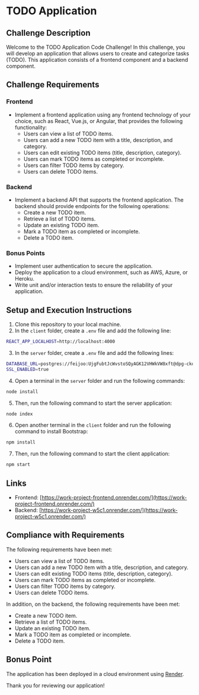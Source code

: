 # TODO Application

## Challenge Description

Welcome to the TODO Application Code Challenge! In this challenge, you will develop an application that allows users to create and categorize tasks (TODO). This application consists of a frontend component and a backend component.

## Challenge Requirements

### Frontend
- Implement a frontend application using any frontend technology of your choice, such as React, Vue.js, or Angular, that provides the following functionality:
  - Users can view a list of TODO items.
  - Users can add a new TODO item with a title, description, and category.
  - Users can edit existing TODO items (title, description, category).
  - Users can mark TODO items as completed or incomplete.
  - Users can filter TODO items by category.
  - Users can delete TODO items.

### Backend
- Implement a backend API that supports the frontend application. The backend should provide endpoints for the following operations:
  - Create a new TODO item.
  - Retrieve a list of TODO items.
  - Update an existing TODO item.
  - Mark a TODO item as completed or incomplete.
  - Delete a TODO item.

### Bonus Points
- Implement user authentication to secure the application.
- Deploy the application to a cloud environment, such as AWS, Azure, or Heroku.
- Write unit and/or interaction tests to ensure the reliability of your application.

## Setup and Execution Instructions

1. Clone this repository to your local machine.
2. In the `client` folder, create a `.env` file and add the following line:

```zsh
REACT_APP_LOCALHOST=http://localhost:4000
```

3. In the `server` folder, create a `.env` file and add the following lines:

```zsh
DATABASE_URL=postgres://feijoo:UjgFubtJcWvstoSQyAGK12VHWkVW8xft@dpg-ckqkjcg5vl2c7387pk30-a.oregon-postgres.render.com/tododb_ja81
SSL_ENABLED=true
```

4. Open a terminal in the `server` folder and run the following commands:

```zsh
node install
```

5. Then, run the following command to start the server application:

```zsh
node index
```

6. Open another terminal in the `client` folder and run the following command to install Bootstrap:

```zsh
npm install
```

7. Then, run the following command to start the client application:

```zsh
npm start
```

## Links

- Frontend: [https://work-project-frontend.onrender.com/](https://work-project-frontend.onrender.com/)
- Backend: [https://work-project-w5c1.onrender.com/](https://work-project-w5c1.onrender.com/)

## Compliance with Requirements

The following requirements have been met:

- Users can view a list of TODO items.
- Users can add a new TODO item with a title, description, and category.
- Users can edit existing TODO items (title, description, category).
- Users can mark TODO items as completed or incomplete.
- Users can filter TODO items by category.
- Users can delete TODO items.

In addition, on the backend, the following requirements have been met:

- Create a new TODO item.
- Retrieve a list of TODO items.
- Update an existing TODO item.
- Mark a TODO item as completed or incomplete.
- Delete a TODO item.

## Bonus Point

The application has been deployed in a cloud environment using [Render](https://render.com/).

Thank you for reviewing our application!
